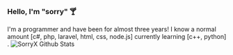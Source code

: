 ### Hello, I'm "sorry" 🍸

I'm a programmer and have been for almost three years! I know a normal amount [c#, php, laravel, html, css, node.js] currently learning [c++, python]
.
![SorryX Github Stats](https://github-readme-stats.vercel.app/api?username=sorryX&show_icons=true&theme=tokyonight)
